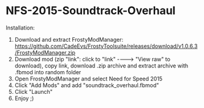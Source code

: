 # NFS-2015-Soundtrack-Overhaul
Installation:
1. Download and extract FrostyModManager: https://github.com/CadeEvs/FrostyToolsuite/releases/download/v1.0.6.3/FrostyModManager.zip
2. Download mod (zip "link": click to "link" ----> "View raw" to download), copy link, download .zip archive and extract archive with .fbmod into random folder
3. Open FrostyModManager and select Need for Speed 2015
4. Click "Add Mods" and add "soundtrack_overhaul.fbmod"
5. Click "Launch"
6. Enjoy ;)
